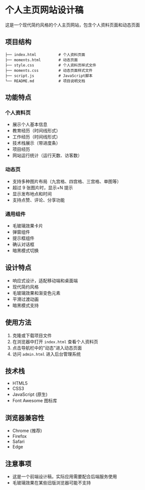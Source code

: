 # 个人主页网站设计稿

这是一个现代简约风格的个人主页网站，包含个人资料页面和动态页面

## 项目结构

```
├── index.html          # 个人资料页面
├── moments.html        # 动态页面
├── style.css           # 个人资料页样式文件
├── moments.css         # 动态页面样式文件
├── script.js           # JavaScript脚本
└── README.md           # 项目说明文档
```

## 功能特点

### 个人资料页

- 展示个人基本信息
- 教育经历（时间线形式）
- 工作经历（时间线形式）
- 技术栈展示（带进度条）
- 项目经历
- 网站运行统计（运行天数、访客数）

### 动态页

- 支持多种图片布局（九宫格、四宫格、三宫格、单图等）
- 超过 9 张图片时，显示+N 提示
- 显示发布地点和时间
- 支持点赞、评论、分享功能

### 通用组件

- 毛玻璃效果卡片
- 弹窗组件
- 提示框组件
- 确认对话框
- 暗黑模式切换

## 设计特点

- 响应式设计，适配移动端和桌面端
- 现代简约风格
- 毛玻璃效果和渐变色元素
- 平滑过渡动画
- 暗黑模式支持

## 使用方法

1. 克隆或下载项目文件
2. 在浏览器中打开 `index.html` 查看个人资料页
3. 点击导航栏中的"动态"进入动态页面
4. 访问 `admin.html` 进入后台管理系统

## 技术栈

- HTML5
- CSS3
- JavaScript (原生)
- Font Awesome 图标库

## 浏览器兼容性

- Chrome (推荐)
- Firefox
- Safari
- Edge

## 注意事项

- 这是一个前端设计稿，实际应用需要配合后端服务使用
- 毛玻璃效果在某些旧版浏览器可能不支持
